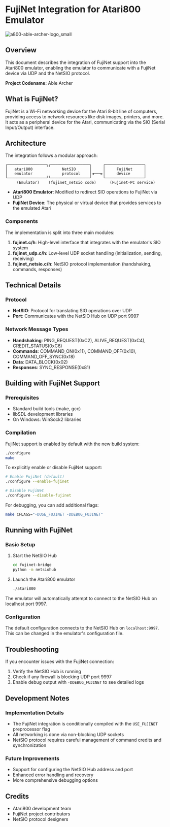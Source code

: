 # FujiNet Integration for Atari800 Emulator
![a800-able-archer-logo_small](https://github.com/user-attachments/assets/54b581a0-889d-4ad4-8d96-132734431bbb)


## Overview

This document describes the integration of FujiNet support into the Atari800 emulator, enabling the emulator to communicate with a FujiNet device via UDP and the NetSIO protocol.

**Project Codename:** Able Archer

## What is FujiNet?

FujiNet is a Wi-Fi networking device for the Atari 8-bit line of computers, providing access to network resources like disk images, printers, and more. It acts as a peripheral device for the Atari, communicating via the SIO (Serial Input/Output) interface.

## Architecture

The integration follows a modular approach:

```
┌─────────────────┐┌─────────────────┐     ┌─────────────────┐
│   atari800             NetSIO      │     │     FujiNet     │
│   emulator             protocol    │◄───►│     device      │
└─────────────────┘└─────────────────┘     └─────────────────┘
     (Emulator)    (fujinet_netsio code)      (Fujinet-PC service)
```

- **Atari800 Emulator**: Modified to redirect SIO operations to FujiNet via UDP
- **FujiNet Device**: The physical or virtual device that provides services to the emulated Atari

### Components

The implementation is split into three main modules:

1. **fujinet.c/h**: High-level interface that integrates with the emulator's SIO system
2. **fujinet_udp.c/h**: Low-level UDP socket handling (initialization, sending, receiving)
3. **fujinet_netsio.c/h**: NetSIO protocol implementation (handshaking, commands, responses)

## Technical Details

### Protocol

- **NetSIO**: Protocol for translating SIO operations over UDP
- **Port**: Communicates with the NetSIO Hub on UDP port 9997

### Network Message Types

- **Handshaking**: PING_REQUEST(0xC2), ALIVE_REQUEST(0xC4), CREDIT_STATUS(0xC6)
- **Commands**: COMMAND_ON(0x11), COMMAND_OFF(0x10), COMMAND_OFF_SYNC(0x18)
- **Data**: DATA_BLOCK(0x02)
- **Responses**: SYNC_RESPONSE(0x81)

## Building with FujiNet Support

### Prerequisites

- Standard build tools (make, gcc)
- libSDL development libraries
- On Windows: WinSock2 libraries

### Compilation

FujiNet support is enabled by default with the new build system:

```bash
./configure
make
```

To explicitly enable or disable FujiNet support:

```bash
# Enable FujiNet (default)
./configure --enable-fujinet

# Disable FujiNet
./configure --disable-fujinet
```

For debugging, you can add additional flags:

```bash
make CFLAGS="-DUSE_FUJINET -DDEBUG_FUJINET"
```

## Running with FujiNet

### Basic Setup

1. Start the NetSIO Hub
   ```bash
   cd fujinet-bridge
   python -m netsiohub
   ```

2. Launch the Atari800 emulator
   ```bash
   ./atari800
   ```

The emulator will automatically attempt to connect to the NetSIO Hub on localhost port 9997.

### Configuration

The default configuration connects to the NetSIO Hub on `localhost:9997`. This can be changed in the emulator's configuration file.

## Troubleshooting

If you encounter issues with the FujiNet connection:

1. Verify the NetSIO Hub is running
2. Check if any firewall is blocking UDP port 9997
3. Enable debug output with `-DDEBUG_FUJINET` to see detailed logs

## Development Notes

### Implementation Details

- The FujiNet integration is conditionally compiled with the `USE_FUJINET` preprocessor flag
- All networking is done via non-blocking UDP sockets
- NetSIO protocol requires careful management of command credits and synchronization

### Future Improvements

- Support for configuring the NetSIO Hub address and port
- Enhanced error handling and recovery
- More comprehensive debugging options

## Credits

- Atari800 development team
- FujiNet project contributors
- NetSIO protocol designers
